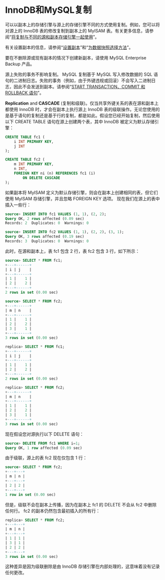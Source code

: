 # InnoDB和MySQL复制

可以以副本上的存储引擎与源上的存储引擎不同的方式使用复制。例如，您可以将对源上的 InnoDB 表的修改复制到副本上的 MyISAM 表。有关更多信息，请参阅“[将复制与不同的源和副本存储引擎一起使用](https://dev.mysql.com/doc/refman/8.0/en/replication-solutions-diffengines.html)”。

有关设置副本的信息，请参阅“[设置副本](https://dev.mysql.com/doc/refman/8.0/en/replication-setup-replicas.html)”和“[为数据快照选择方法](https://dev.mysql.com/doc/refman/8.0/en/replication-snapshot-method.html)”。

要在不删除源或现有副本的情况下创建新副本，请使用 MySQL Enterprise Backup 产品。

源上失败的事务不影响复制。 MySQL 复制基于 MySQL 写入修改数据的 SQL 语句的二进制日志。失败的事务（例如，由于外键违规或回滚）不会写入二进制日志，因此不会发送到副本。请参阅“[START TRANSACTION、COMMIT 和 ROLLBACK 语句](https://dev.mysql.com/doc/refman/8.0/en/commit.html)”。

**Replication** and **CASCADE** (复制和级联)。仅当共享外键关系的表在源和副本上都使用 InnoDB 时，才会在副本上执行源上 InnoDB 表的级联操作。无论您使用的是基于语句的复制还是基于行的复制，都是如此。假设您已经开始复制，然后使用以下 CREATE TABLE 语句在源上创建两个表，其中 InnoDB 被定义为默认存储引擎：

```sql
CREATE TABLE fc1 (
    i INT PRIMARY KEY,
    j INT
);

CREATE TABLE fc2 (
    m INT PRIMARY KEY,
    n INT,
    FOREIGN KEY ni (n) REFERENCES fc1 (i)
        ON DELETE CASCADE
);
```

如果副本将 MyISAM 定义为默认存储引擎，则会在副本上创建相同的表，但它们使用 MyISAM 存储引擎，并且忽略 FOREIGN KEY 选项。 现在我们在源上的表中插入一些行：

```sql
source> INSERT INTO fc1 VALUES (1, 1), (2, 2);
Query OK, 2 rows affected (0.09 sec)
Records: 2  Duplicates: 0  Warnings: 0

source> INSERT INTO fc2 VALUES (1, 1), (2, 2), (3, 1);
Query OK, 3 rows affected (0.19 sec)
Records: 3  Duplicates: 0  Warnings: 0
```

此时，在源和副本上，表 fc1 包含 2 行，表 fc2 包含 3 行，如下所示：

```sql
source> SELECT * FROM fc1;
+---+------+
| i | j    |
+---+------+
| 1 |    1 |
| 2 |    2 |
+---+------+
2 rows in set (0.00 sec)

source> SELECT * FROM fc2;
+---+------+
| m | n    |
+---+------+
| 1 |    1 |
| 2 |    2 |
| 3 |    1 |
+---+------+
3 rows in set (0.00 sec)

replica> SELECT * FROM fc1;
+---+------+
| i | j    |
+---+------+
| 1 |    1 |
| 2 |    2 |
+---+------+
2 rows in set (0.00 sec)

replica> SELECT * FROM fc2;
+---+------+
| m | n    |
+---+------+
| 1 |    1 |
| 2 |    2 |
| 3 |    1 |
+---+------+
3 rows in set (0.00 sec)
```

现在假设您对源执行以下 DELETE 语句：

```sql
source> DELETE FROM fc1 WHERE i=1;
Query OK, 1 row affected (0.09 sec)
```

由于级联，源上的表 fc2 现在仅包含 1 行：

```sql
source> SELECT * FROM fc2;
+---+---+
| m | n |
+---+---+
| 2 | 2 |
+---+---+
1 row in set (0.00 sec)
```

但是，级联不会在副本上传播，因为在副本上 fc1 的 DELETE 不会从 fc2 中删除任何行。 fc2 的副本仍然包含最初插入的所有行：

```sql
replica> SELECT * FROM fc2;
+---+---+
| m | n |
+---+---+
| 1 | 1 |
| 3 | 1 |
| 2 | 2 |
+---+---+
3 rows in set (0.00 sec)
```

这种差异是因为级联删除是由 InnoDB 存储引擎在内部处理的，这意味着没有记录任何更改。
